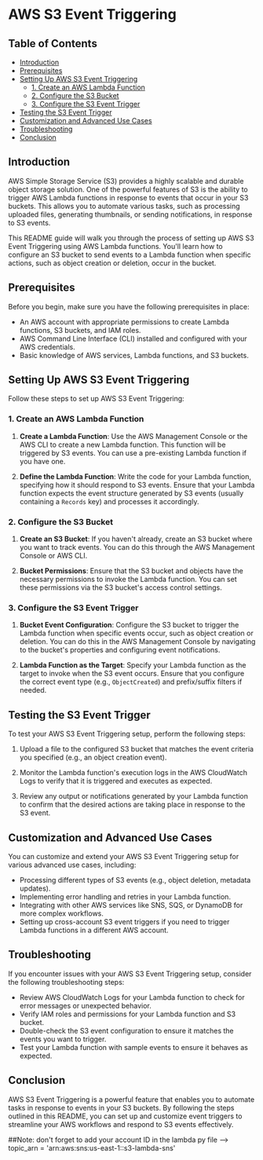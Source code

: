 # AWS S3 Event Triggering

## Table of Contents

- [Introduction](#introduction)
- [Prerequisites](#prerequisites)
- [Setting Up AWS S3 Event Triggering](#setting-up-aws-s3-event-triggering)
    - [1. Create an AWS Lambda Function](#1-create-an-aws-lambda-function)
    - [2. Configure the S3 Bucket](#2-configure-the-s3-bucket)
    - [3. Configure the S3 Event Trigger](#3-configure-the-s3-event-trigger)
- [Testing the S3 Event Trigger](#testing-the-s3-event-trigger)
- [Customization and Advanced Use Cases](#customization-and-advanced-use-cases)
- [Troubleshooting](#troubleshooting)
- [Conclusion](#conclusion)

## Introduction

AWS Simple Storage Service (S3) provides a highly scalable and durable object storage solution. One of the powerful features of S3 is the ability to trigger AWS Lambda functions in response to events that occur in your S3 buckets. This allows you to automate various tasks, such as processing uploaded files, generating thumbnails, or sending notifications, in response to S3 events.

This README guide will walk you through the process of setting up AWS S3 Event Triggering using AWS Lambda functions. You'll learn how to configure an S3 bucket to send events to a Lambda function when specific actions, such as object creation or deletion, occur in the bucket.

## Prerequisites

Before you begin, make sure you have the following prerequisites in place:

- An AWS account with appropriate permissions to create Lambda functions, S3 buckets, and IAM roles.
- AWS Command Line Interface (CLI) installed and configured with your AWS credentials.
- Basic knowledge of AWS services, Lambda functions, and S3 buckets.

## Setting Up AWS S3 Event Triggering

Follow these steps to set up AWS S3 Event Triggering:

### 1. Create an AWS Lambda Function

1. **Create a Lambda Function**: Use the AWS Management Console or the AWS CLI to create a new Lambda function. This function will be triggered by S3 events. You can use a pre-existing Lambda function if you have one.

2. **Define the Lambda Function**: Write the code for your Lambda function, specifying how it should respond to S3 events. Ensure that your Lambda function expects the event structure generated by S3 events (usually containing a `Records` key) and processes it accordingly.

### 2. Configure the S3 Bucket

1. **Create an S3 Bucket**: If you haven't already, create an S3 bucket where you want to track events. You can do this through the AWS Management Console or AWS CLI.

2. **Bucket Permissions**: Ensure that the S3 bucket and objects have the necessary permissions to invoke the Lambda function. You can set these permissions via the S3 bucket's access control settings.

### 3. Configure the S3 Event Trigger

1. **Bucket Event Configuration**: Configure the S3 bucket to trigger the Lambda function when specific events occur, such as object creation or deletion. You can do this in the AWS Management Console by navigating to the bucket's properties and configuring event notifications.

2. **Lambda Function as the Target**: Specify your Lambda function as the target to invoke when the S3 event occurs. Ensure that you configure the correct event type (e.g., `ObjectCreated`) and prefix/suffix filters if needed.

## Testing the S3 Event Trigger

To test your AWS S3 Event Triggering setup, perform the following steps:

1. Upload a file to the configured S3 bucket that matches the event criteria you specified (e.g., an object creation event).

2. Monitor the Lambda function's execution logs in the AWS CloudWatch Logs to verify that it is triggered and executes as expected.

3. Review any output or notifications generated by your Lambda function to confirm that the desired actions are taking place in response to the S3 event.

## Customization and Advanced Use Cases

You can customize and extend your AWS S3 Event Triggering setup for various advanced use cases, including:

- Processing different types of S3 events (e.g., object deletion, metadata updates).
- Implementing error handling and retries in your Lambda function.
- Integrating with other AWS services like SNS, SQS, or DynamoDB for more complex workflows.
- Setting up cross-account S3 event triggers if you need to trigger Lambda functions in a different AWS account.

## Troubleshooting

If you encounter issues with your AWS S3 Event Triggering setup, consider the following troubleshooting steps:

- Review AWS CloudWatch Logs for your Lambda function to check for error messages or unexpected behavior.
- Verify IAM roles and permissions for your Lambda function and S3 bucket.
- Double-check the S3 event configuration to ensure it matches the events you want to trigger.
- Test your Lambda function with sample events to ensure it behaves as expected.

## Conclusion

AWS S3 Event Triggering is a powerful feature that enables you to automate tasks in response to events in your S3 buckets. By following the steps outlined in this README, you can set up and customize event triggers to streamline your AWS workflows and respond to S3 events effectively.

##Note:
don't forget to add your account ID in the lambda py file --> topic_arn = 'arn:aws:sns:us-east-1:<account-id>:s3-lambda-sns'
